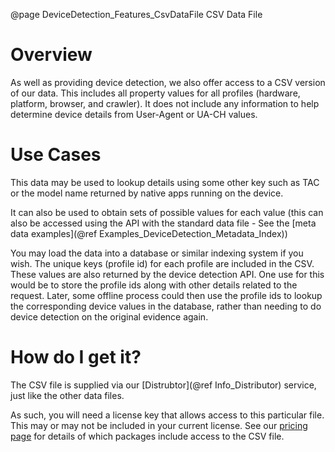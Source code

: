 @page DeviceDetection_Features_CsvDataFile CSV Data File

# Overview

As well as providing device detection, we also offer access to a CSV version of our data.
This includes all property values for all profiles (hardware, platform, browser, and crawler). It does not include any information to help determine device details from User-Agent or UA-CH values.

# Use Cases

This data may be used to lookup details using some other key such as TAC or the model name returned by native apps running on the device. 

It can also be used to obtain sets of possible values for each value (this can also be accessed using the API with the standard data file - See the [meta data examples](@ref Examples_DeviceDetection_Metadata_Index))

You may load the data into a database or similar indexing system if you wish. The unique keys (profile id) for each profile are included in the CSV. These values are also returned by the device detection API. One use for this would be to store the profile ids along with other details related to the request. Later, some offline process could then use the profile ids to lookup the corresponding device values in the database, rather than needing to do device detection on the original evidence again.

# How do I get it?

The CSV file is supplied via our [Distrubtor](@ref Info_Distributor) service, just like the other data files. 

As such, you will need a license key that allows access to this particular file. This may or may not be included in your current license. See our [pricing page](https://51degrees.com/pricing) for details of which packages include access to the CSV file.